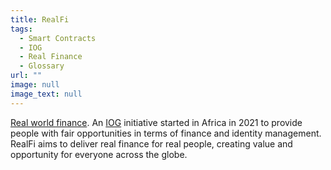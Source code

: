 ```yaml
---
title: RealFi
tags:
  - Smart Contracts
  - IOG
  - Real Finance
  - Glossary
url: ""
image: null
image_text: null
---
```


[Real world finance](https://iohk.io/en/blog/posts/2021/11/25/welcome-to-the-age-of-realfi/). An [IOG](https://www.essentialcardano.io/glossary/iog) initiative started in Africa in 2021 to provide people with fair opportunities in terms of finance and identity management. RealFi aims to deliver real finance for real people, creating value and opportunity for everyone across the globe.
